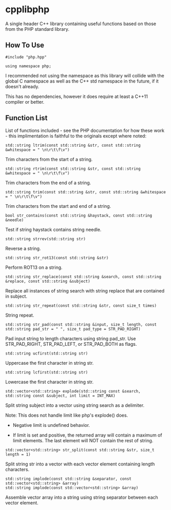 # cpplibphp
A single header C++ library containing useful functions based on those from the PHP standard library.

How To Use
--------
```
#include "php.hpp"

using namespace php;
```

I recommended not using the namespace as this library will collide with the global C namespace as well as the C++ std namespace in the future, if it doesn't already.

This has no dependencies, however it does require at least a C++11 compiler or better.

Function List
--------

List of functions included - see the PHP documentation for how these work - this implimentation is faithful to the originals except where noted:

```
std::string ltrim(const std::string &str, const std::string &whitespace = " \n\r\t\f\v")
```
Trim characters from the start of a string.

```
std::string rtrim(const std::string &str, const std::string &whitespace = " \n\r\t\f\v")
```
Trim characters from the end of a string.

```
std::string trim(const std::string &str, const std::string &whitespace = " \n\r\t\f\v")
```
Trim characters from the start and end of a string.

```
bool str_contains(const std::string &haystack, const std::string &needle)
```
Test if string haystack contains string needle.

```
std::string strrev(std::string str)
```
Reverse a string.

```
std::string str_rot13(const std::string &str)
```
Perform ROT13 on a string.

```
std::string str_replace(const std::string &search, const std::string &replace, const std::string &subject)
```
Replace all instances of string search with string replace that are contained in subject.

```
std::string str_repeat(const std::string &str, const size_t times)
```
String repeat.

```
std::string str_pad(const std::string &input, size_t length, const std::string pad_str = " ", size_t pad_type = STR_PAD_RIGHT)
```
Pad input string to length characters using string pad_str. Use STR_PAD_RIGHT, STR_PAD_LEFT, or STR_PAD_BOTH as flags.

```
std::string ucfirst(std::string str)
```
Uppercase the first character in string str.

```
std::string lcfirst(std::string str)
```
Lowercase the first character in string str.

```
std::vector<std::string> explode(std::string const &search, std::string const &subject, int limit = INT_MAX)
```
Split string subject into a vector using string search as a delimiter.

Note: This does not handle limit like php's explode() does.

- Negative limit is undefined behavior.

- If limit is set and positive, the returned array will contain a maximum of limit elements. The last element will NOT contain the rest of string.

```
std::vector<std::string> str_split(const std::string &str, size_t length = 1)
```
Split string str into a vector with each vector element containing length characters.

```
std::string implode(const std::string &separator, const std::vector<std::string> &array)
std::string implode(const std::vector<std::string> &array)
```
Assemble vector array into a string using string separator between each vector element.

